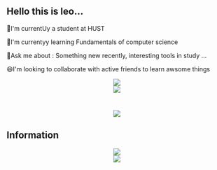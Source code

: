 
<!--
**leo59123/leo59123** is a ✨ _special_ ✨ repository because its `README.md` (this file) appears on your GitHub profile.
-->
## Hello this is leo...

🎒I'm currentUy a student at HUST

💾I'm currentyy learning Fundamentals of computer science

💭Ask me about : Something new recently, interesting tools in study ...

😄I'm looking to collaborate with active friends to learn awsome things

<!--show most use language -->
<div align="center"> <img src="https://github-readme-stats.vercel.app/api/top-langs/?username=leo59123&hide_title=true&hide_border=true&layout=compact&langs_count=6&text_color=000&icon_color=fff&bg_color=0,52fa5a,4dfcff,c64dff&theme=graywhite" /> </div>
 

<!--<div align="center"> <img src="https://visitor-badge.glitch.me/badge?page_id=leo59123" /> </div>
-->
 <div align="center"> <img src="https://github-readme-stats.vercel.app/api?username=leo59123&hide_title=true&hide_border=true&layout=compact&langs_count=6&text_color=000&icon_color=fff&bg_color=0,52fa5a,4dfcff,c64dff&theme=graywhite" /> </div>

<h1 align="center">
  <a href="https://leo59123.com/">
    <img src="https://readme-typing-svg.herokuapp.com/?lines=printf(%22Hello%2C%20World!%22);StayHungryStayFoolish&center=true&size=27">
  </a>
</h1>

## Information
<div align="center"> <img src="https://metrics.lecoq.io/leo59123?template=classic&config.timezone=Asia%2FShanghai"> </div>


<div align="center">
    <img  src="https://visitor-badge.glitch.me/badge?page_id=leo59123" />
</div>

